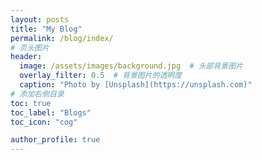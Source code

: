 ```yaml
---
layout: posts
title: "My Blog"
permalink: /blog/index/
# 页头图片
header:
  image: /assets/images/background.jpg  # 头部背景图片
  overlay_filter: 0.5  # 背景图片的透明度
  caption: "Photo by [Unsplash](https://unsplash.com)"
# 添加右侧目录
toc: true
toc_label: "Blogs"
toc_icon: "cog"

author_profile: true
---
```


